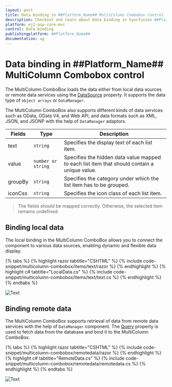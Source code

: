 ```yaml
---
layout: post
title: Data binding in ##Platform_Name## MultiColumn Combobox Control | Syncfusion
description: Checkout and learn about Data binding in Syncfusion ##Platform_Name## MultiColumn Combobox control of Syncfusion Essential JS 2 and more.
platform: ej2-asp-core-mvc
control: Data binding
publishingplatform: ##Platform_Name##
documentation: ug
---
```


# Data binding in ##Platform_Name## MultiColumn Combobox control

The MultiColumn ComboBox loads the data either from local data sources or remote data services using the [DataSource](https://help.syncfusion.com/cr/aspnetmvc-js2/Syncfusion.EJ2.MultiColumnComboBox.MultiColumnComboBox.html#Syncfusion_EJ2_MultiColumnComboBox_MultiColumnComboBox_DataSource) property. It supports the data type of `object arrays` or `DataManager`.

The MultiColumn ComboBox also supports different kinds of data services such as OData, OData V4, and Web API, and data formats such as XML, JSON, and JSONP with the help of `DataManager` adaptors.

| Fields | Type | Description |
|------|------|-------------|
| text |  `string` | Specifies the display text of each list item. |
| value |  `number or string` | Specifies the hidden data value mapped to each list item that should contain a unique value. |
| groupBy |  `string` | Specifies the category under which the list item has to be grouped. |
| iconCss |  `string` | Specifies the icon class of each list item. |

> The fields should be mapped correctly. Otherwise, the selected item remains undefined.

## Binding local data

The local binding in the MultiColumn ComboBox allows you to connect the component to various data sources, enabling dynamic and flexible data display.

{% tabs %}
{% highlight razor tabtitle="CSHTML" %}
{% include code-snippet/multicolumn-combobox/items/text/razor %}
{% endhighlight %}
{% highlight c# tabtitle="LocalData.cs" %}
{% include code-snippet/multicolumn-combobox/items/text/text.cs %}
{% endhighlight %}
{% endtabs %}

![Text](images/text.png)

## Binding remote data

The MultiColumn ComboBox supports retrieval of data from remote data services with the help of `DataManager` component. The [Query](https://help.syncfusion.com/cr/aspnetmvc-js2/Syncfusion.EJ2.MultiColumnComboBox.MultiColumnComboBox.html#Syncfusion_EJ2_MultiColumnComboBox_MultiColumnComboBox_Query) property is used to fetch data from the database and bind it to the MultiColumn ComboBox.

{% tabs %}
{% highlight razor tabtitle="CSHTML" %}
{% include code-snippet/multicolumn-combobox/remotedata/razor %}
{% endhighlight %}
{% highlight c# tabtitle="RemoteData.cs" %}
{% include code-snippet/multicolumn-combobox/remotedata/remotedata.cs %}
{% endhighlight %}
{% endtabs %}

![Text](images/remotedata.png)